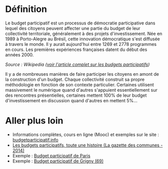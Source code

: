 # Définition
Le budget participatif est un processus de démocratie participative dans lequel des citoyens peuvent affecter une partie du budget de leur collectivité territoriale, généralement à des projets d'investissement. Née en 1989 à Porto-Alegre au Brésil, cette innovation démocratique s'est diffusée à travers le monde. Il y aurait aujourd'hui entre 1269 et 2778 programmes en cours. Les premières expériences françaises datent du début des années 2000.

*Source : Wikipedia ([voir l'article complet sur les budgets participatifs](https://fr.wikipedia.org/wiki/Budget_participatif))* 


Il y a de nombreuses manières de faire participer les citoyens en amont de la construction d'un budget. Chaque collectivité construit sa propre méthodologie en fonction de son contexte particulier. Certaines utilisent massivement le numérique quand d'autres s'appuient essentiellement sur des rencontres présentielles, certaines mettent 100% de leur budget d'investissement en discussion quand d'autres en mettent 5%...

# Aller plus loin
* Informations complètes, cours en ligne (Mooc) et exemples sur le site : [budgetparticipatif.info](http://budgetparticipatif.info/)
* [Les budgets participatifs, toute une histoire (La gazette des communes - 2014)](http://www.lagazettedescommunes.com/279758/les-budgets-participatifs-toute-une-histoire/)
* Exemple : [Budget participatif de Paris](http://www.territoires-hautement-citoyens.fr/budget-participatif-de-paris/)
* Exemple : [Budget participatif de Grigny (69)](http://www.territoires-hautement-citoyens.fr/budget-participatif-de-grigny/)
